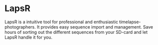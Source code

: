# LapsR

LapsR is a intuitive tool for professional and enthusiastic timelapse-photographers. It provides easy sequence import and management. Save hours of sorting out the different sequences from your SD-card and let LapsR handle it for you.
